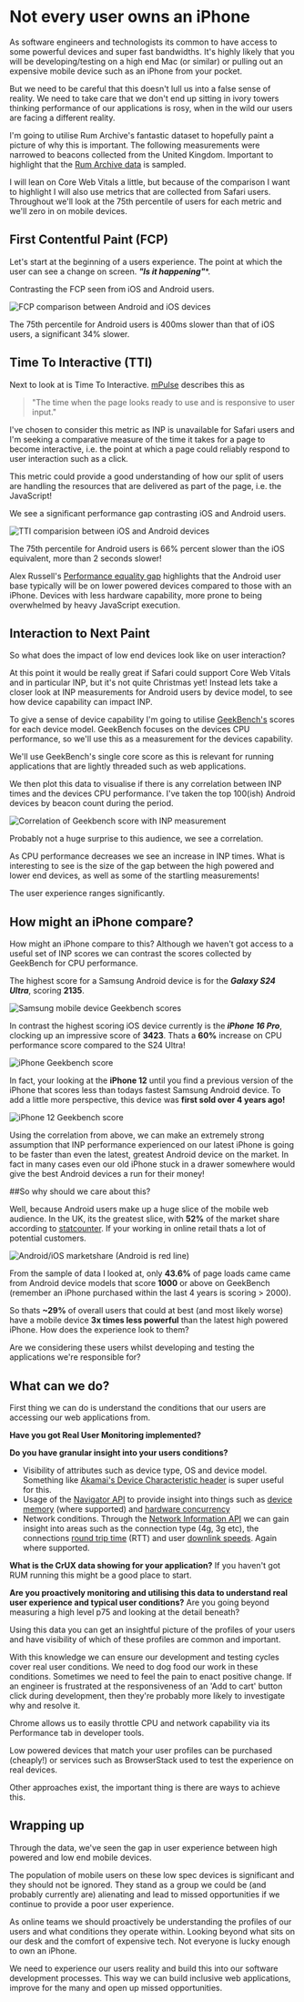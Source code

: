 # Not every user owns an iPhone

As software engineers and technologists its common to have access to some powerful devices and super fast bandwidths. It's highly likely that you will be developing/testing on a high end Mac (or similar) or pulling out an expensive mobile device such as an iPhone from your pocket.

But we need to be careful that this doesn't lull us into a false sense of reality. We need to take care that we don't end up sitting in ivory towers thinking performance of our applications is rosy, when in the wild our users are facing a different reality.

I'm going to utilise Rum Archive's fantastic dataset to hopefully paint a picture of why this is important. The following measurements were narrowed to beacons collected from the United Kingdom. Important to highlight that the [Rum Archive data](https://rumarchive.com/) is sampled.

I will lean on Core Web Vitals a little, but because of the comparison I want to highlight I will also use metrics that are collected from Safari users.
Throughout we'll look at the 75th percentile of users for each metric and we'll zero in on mobile devices.

## First Contentful Paint (FCP)

Let's start at the beginning of a users experience. The point at which the user can see a change on screen. ***"Is it happening"****.

Contrasting the FCP seen from iOS and Android users.


![FCP comparison between Android and iOS devices](https://cdn-images-1.medium.com/max/1600/1*Mj-miRf2Sli-Of2dhTcjPw.png)

The 75th percentile for Android users is 400ms slower than that of iOS users, a significant 34% slower.

## Time To Interactive (TTI)
Next to look at is Time To Interactive. [mPulse](https://techdocs.akamai.com/mpulse/docs/use-metrics) describes this as

> "The time when the page looks ready to use and is responsive to user input."

I've chosen to consider this metric as INP is unavailable for Safari users and I'm seeking a comparative measure of the time it takes for a page to become interactive, i.e. the point at which a page could reliably respond to user interaction such as a click.

This metric could provide a good understanding of how our split of users are handling the resources that are delivered as part of the page, i.e. the JavaScript!

We see a significant performance gap contrasting iOS and  Android users.

![TTI comparision between iOS and Android devices](https://cdn-images-1.medium.com/max/1600/1*N3y46j2OzK9_y4_aInRjhw.png)

The 75th percentile for Android users is 66% percent slower than the iOS equivalent, more than 2 seconds slower!

Alex Russell's [Performance equality gap](https://infrequently.org/2024/01/performance-inequality-gap-2024/) highlights that the Android user base typically will be on lower powered devices compared to those with an iPhone. Devices with less hardware capability, more prone to being overwhelmed by heavy JavaScript execution.

## Interaction to Next Paint

So what does the impact of low end devices look like on user interaction? 

At this point it would be really great if Safari could support Core Web Vitals and in particular INP, but it's not quite Christmas yet! Instead lets take a closer look at INP measurements for Android users by device model, to see how device capability can impact INP.

To give a sense of device capability I'm going to utilise [GeekBench's](https://www.geekbench.com/) scores for each device model. GeekBench focuses on the devices CPU performance, so we'll use this as a measurement for the devices capability.

We'll use GeekBench's single core score as this is relevant for running applications that are lightly threaded such as web applications.

We then plot this data to visualise if there is any correlation between INP times and the devices CPU performance. I've taken the top 100(ish) Android devices by beacon count during the period.

![Correlation of Geekbench score with INP measurement](https://cdn-images-1.medium.com/max/1600/1*9TNKz0qd5pdSMXNc6Qth2A.png)

Probably not a huge surprise to this audience, we see a correlation. 

As CPU performance decreases we see an increase in INP times. What is interesting to see is the size of the gap between the high powered and lower end devices, as well as some of the startling measurements!

The user experience ranges significantly.

## How might an iPhone compare?

How might an iPhone compare to this? Although we haven't got access to a useful set of INP scores we can contrast the scores collected by GeekBench for CPU performance.

The highest score for a Samsung Android device is for the ***Galaxy S24 Ultra***, scoring **2135**.

![Samsung mobile device Geekbench scores](https://cdn-images-1.medium.com/max/1600/1*am0GUoMr5BivzOGnwa6m6Q.png)

In contrast the highest scoring iOS device currently is the ***iPhone 16 Pro***, clocking up an impressive score of **3423**. Thats a **60%** increase on CPU performance score compared to the S24 Ultra!

![iPhone Geekbench score](https://cdn-images-1.medium.com/max/1600/1*m13Zzjwo5-UluzgPT-xH8w.png)

In fact, your looking at the **iPhone 12** until you find a previous version of the iPhone that scores less than todays fastest Samsung Android device. To add a little more perspective, this device was **first sold over 4 years ago!**

![iPhone 12 Geekbench score](https://cdn-images-1.medium.com/max/1600/1*cSL6WcTYj3dzvzV49KYn8w.png)

Using the correlation from above, we can make an extremely strong assumption that INP performance experienced on our latest iPhone is going to be faster than even the latest, greatest Android device on the market. In fact in many cases even our old iPhone stuck in a drawer somewhere would give the best Android devices a run for their money!

##So why should we care about this?

Well, because Android users make up a huge slice of the mobile web audience. In the UK, its the greatest slice, with **52%** of the market share according to [statcounter](https://gs.statcounter.com/os-market-share/mobile/united-kingdom). If your working in online retail thats a lot of potential customers.

![Android/iOS marketshare (Android is red line)](https://cdn-images-1.medium.com/max/1600/1*GjEU9r3hPhrSjMAK_A28Tg.png)

From the sample of data I looked at, only **43.6%** of page loads came came from Android device models that score **1000** or above on GeekBench (remember an iPhone purchased within the last 4 years is scoring > 2000). 

So thats **~29%** of overall users that could at best (and most likely worse) have a mobile device **3x times less powerful** than the latest high powered iPhone. How does the experience look to them?

Are we considering these users whilst developing and testing the applications we're responsible for?

## What can we do?
First thing we can do is understand the conditions that our users are accessing our web applications from.

**Have you got Real User Monitoring implemented?**

**Do you have granular insight into your users conditions?**
- Visibility of attributes such as device type, OS and device model. Something like [Akamai's Device Characteristic header](https://techdocs.akamai.com/property-mgr/reference/latest-device-characteristic-header) is super useful for this.
- Usage of the [Navigator API](https://developer.mozilla.org/en-US/docs/Web/API/Navigator) to provide insight into things such as [device memory](https://developer.mozilla.org/en-US/docs/Web/API/Navigator/deviceMemory) (where supported) and [hardware concurrency](https://developer.mozilla.org/en-US/docs/Web/API/Navigator/hardwareConcurrency) 
- Network conditions. Through the [Network Information API](https://developer.mozilla.org/en-US/docs/Web/API/NetworkInformation) we can gain insight into areas such as the connection type (4g, 3g etc), the connections [round trip time](https://developer.mozilla.org/en-US/docs/Web/API/NetworkInformation/rtt) (RTT) and user [downlink speeds](https://developer.mozilla.org/en-US/docs/Web/API/NetworkInformation/downlink). Again where supported.

**What is the CrUX data showing for your application?** If you haven't got RUM running this might be a good place to start.

**Are you proactively monitoring and utilising this data to understand real user experience and typical user conditions?** Are you going beyond measuring a high level p75 and looking at the detail beneath?

Using this data you can get an insightful picture of the profiles of your users and have visibility of which of these profiles are common and important.

With this knowledge we can ensure our development and testing cycles cover real user conditions. We need to dog food our work in these conditions. Sometimes we need to feel the pain to enact positive change. If an engineer is frustrated at the responsiveness of an 'Add to cart' button click during development, then they're probably more likely to investigate why and resolve it.

Chrome allows us to easily throttle CPU and network capability via its Performance tab in developer tools.

Low powered devices that match your user profiles can be purchased (cheaply!) or services such as BrowserStack used to test the experience on real devices.

Other approaches exist, the important thing is there are ways to achieve this.

## Wrapping up
Through the data, we've seen the gap in user experience between high powered and low end mobile devices. 

The population of mobile users on these low spec devices is significant and they should not be ignored. They stand as a group we could be  (and probably currently are) alienating and lead to missed opportunities if we continue to provide a poor user experience. 

As online teams we should proactively be understanding the profiles of our users and what conditions they operate within. Looking beyond what sits on our desk and the comfort of expensive tech. Not everyone is lucky enough to own an iPhone.

We need to experience our users reality and build this into our software development processes. This way we can build inclusive web applications, improve for the many and open up missed opportunities.
